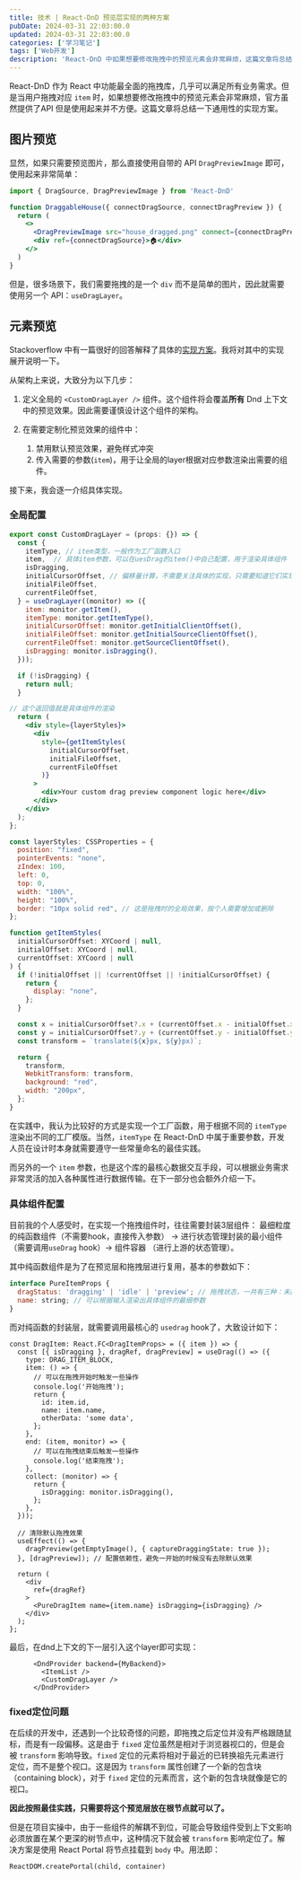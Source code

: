 ```yaml
---
title: 技术 | React-DnD 预览层实现的两种方案
pubDate: 2024-03-31 22:03:00.0
updated: 2024-03-31 22:03:00.0
categories: ['学习笔记']
tags: ['Web开发']
description: 'React-DnD 中如果想要修改拖拽中的预览元素会非常麻烦，这篇文章将总结一下通用性的实现方案。'
---
```


React-DnD 作为 React 中功能最全面的拖拽库，几乎可以满足所有业务需求。但是当用户拖拽对应 `item` 时，如果想要修改拖拽中的预览元素会非常麻烦，官方虽然提供了API 但是使用起来并不方便。这篇文章将总结一下通用性的实现方案。

## 图片预览

显然，如果只需要预览图片，那么直接使用自带的 API `DragPreviewImage` 即可，使用起来非常简单：

```jsx
import { DragSource, DragPreviewImage } from 'React-DnD'

function DraggableHouse({ connectDragSource, connectDragPreview }) {
  return (
    <>
      <DragPreviewImage src="house_dragged.png" connect={connectDragPreview} />
      <div ref={connectDragSource}>🏠</div>
    </>
  )
}
```

但是，很多场景下，我们需要拖拽的是一个 `div` 而不是简单的图片，因此就需要使用另一个 API：`useDragLayer`。

## 元素预览

Stackoverflow 中有一篇很好的回答解释了具体的[实现方案](https://stackoverflow.com/a/70320222)。我将对其中的实现展开说明一下。

从架构上来说，大致分为以下几步：

1. 定义全局的 `<CustomDragLayer />` 组件。这个组件将会覆盖**所有** Dnd 上下文中的预览效果。因此需要谨慎设计这个组件的架构。

2. 在需要定制化预览效果的组件中：
	1. 禁用默认预览效果，避免样式冲突
	2. 传入需要的参数(`item`)，用于让全局的layer根据对应参数渲染出需要的组件。

接下来，我会逐一介绍具体实现。

### 全局配置

```jsx
export const CustomDragLayer = (props: {}) => {
  const {
    itemType, // item类型，一般作为工厂函数入口
    item,  // 具体item参数，可以在uesDrag的item()中自己配置，用于渲染具体组件
    isDragging,
    initialCursorOffset, // 偏移量计算，不需要关注具体的实现，只需要知道它们实现了元素的拖拽跟随即可
    initialFileOffset,
    currentFileOffset,
  } = useDragLayer((monitor) => ({
    item: monitor.getItem(),
    itemType: monitor.getItemType(),
    initialCursorOffset: monitor.getInitialClientOffset(),
    initialFileOffset: monitor.getInitialSourceClientOffset(),
    currentFileOffset: monitor.getSourceClientOffset(),
    isDragging: monitor.isDragging(),
  }));

  if (!isDragging) {
    return null;
  }

// 这个返回值就是具体组件的渲染
  return (
    <div style={layerStyles}>
      <div
        style={getItemStyles(
          initialCursorOffset,
          initialFileOffset,
          currentFileOffset
        )}
      >
        <div>Your custom drag preview component logic here</div>
      </div>
    </div>
  );
};

const layerStyles: CSSProperties = {
  position: "fixed",
  pointerEvents: "none",
  zIndex: 100,
  left: 0,
  top: 0,
  width: "100%",
  height: "100%",
  border: "10px solid red", // 这是拖拽时的全局效果，按个人需要增加或删除
};

function getItemStyles(
  initialCursorOffset: XYCoord | null,
  initialOffset: XYCoord | null,
  currentOffset: XYCoord | null
) {
  if (!initialOffset || !currentOffset || !initialCursorOffset) {
    return {
      display: "none",
    };
  }

  const x = initialCursorOffset?.x + (currentOffset.x - initialOffset.x);
  const y = initialCursorOffset?.y + (currentOffset.y - initialOffset.y);
  const transform = `translate(${x}px, ${y}px)`;

  return {
    transform,
    WebkitTransform: transform,
    background: "red",
    width: "200px",
  };
}
```

在实践中，我认为比较好的方式是实现一个工厂函数，用于根据不同的 `itemType` 渲染出不同的工厂模版。当然，`itemType` 在 React-DnD 中属于重要参数，开发人员在设计时本身就需要遵守一些常量命名的最佳实践。

而另外的一个 `item` 参数，也是这个库的最核心数据交互手段，可以根据业务需求非常灵活的加入各种属性进行数据传输。在下一部分也会额外介绍一下。

### 具体组件配置


目前我的个人感受时，在实现一个拖拽组件时，往往需要封装3层组件：
最细粒度的纯函数组件（不需要hook，直接传入参数） -> 进行状态管理封装的最小组件（需要调用`useDrag` hook）-> 组件容器 （进行上游的状态管理）。

其中纯函数组件是为了在预览层和拖拽层进行复用，基本的参数如下：

```jsx
interface PureItemProps {
  dragStatus: 'dragging' | 'idle' | 'preview'; // 拖拽状态，一共有三种：未拖拽的静止态、拖拽中原先位置的状态、拖拽中跟随鼠标的元素状态
  name: string; // 可以根据输入渲染出具体组件的最细参数
}
```

而对纯函数的封装层，就需要调用最核心的 `usedrag` hook了，大致设计如下：

```tsx
const DragItem: React.FC<DragItemProps> = ({ item }) => {
  const [{ isDragging }, dragRef, dragPreview] = useDrag(() => ({
    type: DRAG_ITEM_BLOCK,
    item: () => {
      // 可以在拖拽开始时触发一些操作
      console.log('开始拖拽');
      return {
        id: item.id,
        name: item.name,
        otherData: 'some data',
      };
    },
    end: (item, monitor) => {
      // 可以在拖拽结束后触发一些操作
      console.log('结束拖拽');
    },
    collect: (monitor) => {
      return {
        isDragging: monitor.isDragging(),
      };
    },
  }));

  // 清除默认拖拽效果
  useEffect(() => {
    dragPreview(getEmptyImage(), { captureDraggingState: true });
  }, [dragPreview]); // 配置依赖性，避免一开始的时候没有去除默认效果

  return (
    <div
      ref={dragRef}
    >
      <PureDragItem name={item.name} isDragging={isDragging} />
    </div>
  );
};
```

最后，在dnd上下文的下一层引入这个layer即可实现：

```tsx
      <DndProvider backend={MyBackend}>
        <ItemList />
        <CustomDragLayer />
      </DndProvider>
```

### fixed定位问题

在后续的开发中，还遇到一个比较奇怪的问题，即拖拽之后定位并没有严格跟随鼠标，而是有一段偏移。这是由于 `fixed` 定位虽然是相对于浏览器视口的，但是会被 `transform` 影响导致。`fixed` 定位的元素将相对于最近的已转换祖先元素进行定位，而不是整个视口。这是因为 `transform` 属性创建了一个新的包含块（containing block），对于 `fixed` 定位的元素而言，这个新的包含块就像是它的视口。

**因此按照最佳实践，只需要将这个预览层放在根节点就可以了。**

但是在项目实操中，由于一些组件的解耦不到位，可能会导致组件受到上下文影响必须放置在某个更深的树节点中，这种情况下就会被 `transform` 影响定位了。解决方案是使用 React Portal 将节点挂载到 `body` 中。用法即：

```tsx
ReactDOM.createPortal(child, container)
```
